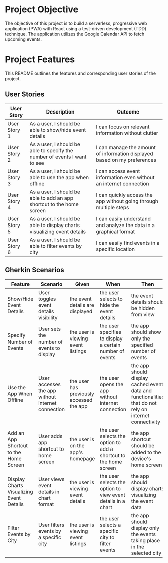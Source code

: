 # Project Objective

The objective of this project is to build a serverless, progressive web application (PWA) with React using a test-driven development (TDD) technique. The application utilizes the Google Calendar API to fetch upcoming events.
# Project Features

This README outlines the features and corresponding user stories of the project.

## User Stories

| User Story | Description | Outcome |
| --- | --- | --- |
| User Story 1 | As a user, I should be able to show/hide event details | I can focus on relevant information without clutter |
| User Story 2 | As a user, I should be able to specify the number of events I want to see | I can manage the amount of information displayed based on my preferences |
| User Story 3 | As a user, I should be able to use the app when offline | I can access event information even without an internet connection |
| User Story 4 | As a user, I should be able to add an app shortcut to the home screen | I can quickly access the app without going through multiple steps |
| User Story 5 | As a user, I should be able to display charts visualizing event details | I can easily understand and analyze the data in a graphical format |
| User Story 6 | As a user, I should be able to filter events by city | I can easily find events in a specific location |

## Gherkin Scenarios

| Feature | Scenario | Given | When | Then |
| --- | --- | --- | --- | --- |
| Show/Hide Event Details | User toggles event details visibility | the event details are displayed | the user selects to hide the event details | the event details should be hidden from view |
| Specify Number of Events | User sets the number of events to display | the user is viewing event listings | the user specifies to display a certain number of events | the app should show only the specified number of events |
| Use the App When Offline | User accesses the app without internet connection | the user has previously accessed the app | the user opens the app without internet connection | the app should display cached event data and functionalities that do not rely on internet connectivity |
| Add an App Shortcut to the Home Screen | User adds app shortcut to home screen | the user is on the app's homepage | the user selects the option to add a shortcut to the home screen | the app shortcut should be added to the device's home screen |
| Display Charts Visualizing Event Details | User views event details in chart format | the user is viewing event details | the user selects the option to view event details in a chart | the app should display charts visualizing the event data |
| Filter Events by City | User filters events by a specific city | the user is viewing event listings | the user selects a specific city to filter events | the app should display only the events taking place in the selected city |
